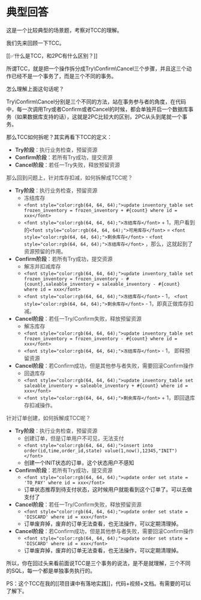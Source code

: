 # 典型回答


这是一个比较典型的场景题，考察对TCC的理解。



我们先来回顾一下TCC。



[[✅什么是TCC，和2PC有什么区别？]]



所谓TCC，就是把一个操作拆分成Try\Confirm\Cancel三个步骤，并且这三个动作已经不是一个事务了，而是三个不同的事务。



怎么理解上面这句话呢？



Try\Confirm\Cancel分别是三个不同的方法，站在事务参与者的角度，在代码中，每一次调用Try或者Confirm或者Cancel的时候，都会单独开启一个数据库事务（如果数据库支持的话），这就是2PC比较大的区别，2PC从头到尾就一个事务。



那么TCC如何拆呢？其实再看下TCC的定义：



+ **<font style="color:rgb(64, 64, 64);">Try阶段</font>**<font style="color:rgb(64, 64, 64);">：执行业务检查，预留资源</font>
+ **<font style="color:rgb(64, 64, 64);">Confirm阶段</font>**<font style="color:rgb(64, 64, 64);">：若所有Try成功，提交资源</font>
+ **<font style="color:rgb(64, 64, 64);">Cancel阶段</font>**<font style="color:rgb(64, 64, 64);">：若任一Try失败，释放预留资源</font>

<font style="color:rgb(64, 64, 64);"></font>

<font style="color:rgb(64, 64, 64);">那么回到问题上，针对库存扣减，如何拆解成TCC呢？</font>



+ **<font style="color:rgb(64, 64, 64);">Try阶段</font>**<font style="color:rgb(64, 64, 64);">：执行业务检查，预留资源</font>
    - <font style="color:rgb(64, 64, 64);">冻结库存</font>
    - `<font style="color:rgb(64, 64, 64);">update inventory_table set frozen_inventory = frozen_inventory + #{count} where id = xxx</font>`
    - `<font style="color:rgb(64, 64, 64);">冻结库存</font>`<font style="color:rgb(64, 64, 64);"> + 1，用户看到的</font>`<font style="color:rgb(64, 64, 64);">可用库存</font>`<font style="color:rgb(64, 64, 64);"> = </font>`<font style="color:rgb(64, 64, 64);">剩余库存</font>`<font style="color:rgb(64, 64, 64);"> - </font>`<font style="color:rgb(64, 64, 64);">冻结库存</font>`<font style="color:rgb(64, 64, 64);"> ，那么，这就起到了资源预留的作用。</font>
+ **<font style="color:rgb(64, 64, 64);">Confirm阶段</font>**<font style="color:rgb(64, 64, 64);">：若所有Try成功，提交资源</font>
    - <font style="color:rgb(64, 64, 64);">解冻并扣减库存</font>
    - `<font style="color:rgb(64, 64, 64);">update inventory_table set frozen_inventory = frozen_inventory - #{count},saleable_inventory = saleable_inventory - #{count} where id = xxx</font>`
    - `<font style="color:rgb(64, 64, 64);">冻结库存</font>`<font style="color:rgb(64, 64, 64);"> - 1， </font>`<font style="color:rgb(64, 64, 64);">剩余库存</font>`<font style="color:rgb(64, 64, 64);"> - 1，即真正做库存扣减。</font>
+ **<font style="color:rgb(64, 64, 64);">Cancel阶段</font>**<font style="color:rgb(64, 64, 64);">：若任一Try/Confirm失败，释放预留资源</font>
    - <font style="color:rgb(64, 64, 64);">解冻库存</font>
    - `<font style="color:rgb(64, 64, 64);">update inventory_table set frozen_inventory = frozen_inventory - #{count} where id = xxx</font>`
    - `<font style="color:rgb(64, 64, 64);">冻结库存</font>`<font style="color:rgb(64, 64, 64);"> - 1， 即释预留资源</font>
+ **<font style="color:rgb(64, 64, 64);">Cancel阶段</font>**<font style="color:rgb(64, 64, 64);">：若Confirm成功，但是其他参与者失败，需要回滚Confirm操作</font>
    - <font style="color:rgb(64, 64, 64);">回退库存</font>
    - `<font style="color:rgb(64, 64, 64);">update inventory_table set saleable_inventory = saleable_inventory + #{count} where id = xxx</font>`
    - `<font style="color:rgb(64, 64, 64);">剩余库存</font>`<font style="color:rgb(64, 64, 64);"> + 1，即回退库存扣减操作。</font>

<font style="color:rgb(64, 64, 64);"></font>

<font style="color:rgb(64, 64, 64);">针对订单创建，如何拆解成TCC呢？</font>

<font style="color:rgb(64, 64, 64);"></font>

+ **<font style="color:rgb(64, 64, 64);">Try阶段</font>**<font style="color:rgb(64, 64, 64);">：执行业务检查，预留资源</font>
    - <font style="color:rgb(64, 64, 64);">创建订单，但是订单用户不可见，无法支付</font>
    - `<font style="color:rgb(64, 64, 64);">insert into order(id,time,order_id,state) value(1,now(),12345,"INIT") </font>`
    - 创建一个INIT状态的订单，这个状态用户不感知
+ **<font style="color:rgb(64, 64, 64);">Confirm阶段</font>**<font style="color:rgb(64, 64, 64);">：若所有Try成功，提交资源</font>
    - `<font style="color:rgb(64, 64, 64);">update order set state = 'TO_PAY' where id = xxx</font>`
    - 订单状态推荐到待支付状态，这时候用户就能看到这个订单了。可以去做支付了
+ **<font style="color:rgb(64, 64, 64);">Cancel阶段</font>**<font style="color:rgb(64, 64, 64);">：若任一Try/Confirm失败，释放预留资源</font>
    - `<font style="color:rgb(64, 64, 64);">update order set state = 'DISCARD' where id = xxx</font>`
    - 订单废弃掉，废弃的订单无法查看，也无法操作，可以定期清理掉。
+ **<font style="color:rgb(64, 64, 64);">Cancel阶段</font>**<font style="color:rgb(64, 64, 64);">：若Confirm成功，但是其他参与者失败，需要回滚Confirm操作</font>
    - `<font style="color:rgb(64, 64, 64);">update order set state = 'DISCARD' where id = xxx</font>`
    - 订单废弃掉，废弃的订单无法查看，也无法操作，可以定期清理掉。



所以，你在回过头来看前面说TCC是三个事务的说法，是不是就理解，三个不同的SQL，每一个都是单独事务执行的。



PS：这个TCC在我的[[项目课中有落地实践]]，代码+视频+文档。有需要的可以了解下。

